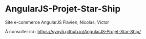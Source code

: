 # AngularJS-Projet-Star-Ship
Site e-commerce AngularJS Flavien, Nicolas, Victor

À consulter ici : https://syny5.github.io/AngularJS-Projet-Star-Ship/
